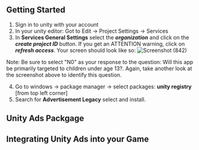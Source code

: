 ## Getting Started
1. Sign in to unity with your account
2. In your unity editor: Got to Edit -> Project Settings -> Services
3. In **Services General Settings** select the **_organization_** and click on the **_create project ID_** button. If you get an ATTENTION warning, click on **_refresh access_**. Your screen should look like so:
![Screenshot (842)](https://github.com/justPoly/monetization_project/assets/29443625/9580a52e-ebd1-404c-be8c-7ccb5439c5be)

Note: Be sure to select "N0" as your response to the question: Will this app be primarily targeted to children under age 13?. Again, take another look at the screenshot above to identify this question.

4. Go to windows -> package manager -> select packages: **unity registry** [from top left corner]
5. Search for **Advertisement Legacy** select and install.

## Unity Ads Packgage
## Integrating Unity Ads into your Game


